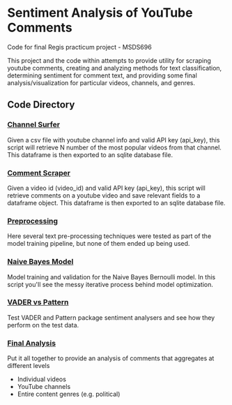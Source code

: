 # Sentiment Analysis of YouTube Comments
Code for final Regis practicum project - MSDS696

This project and the code within attempts to provide utility for scraping youtube comments, creating and analyzing methods for text classification, determining sentiment for comment text, and providing some final analysis/visualization for particular videos, channels, and genres.


## Code Directory

### [Channel Surfer](./channel_surfer.py)
Given a csv file with youtube channel info and valid API key (api_key),
this script will retrieve N number of the most popular videos from
that channel. This dataframe is then exported to an sqlite database file.

### [Comment Scraper](./comment_scraper.py)
Given a video id (video_id) and valid API key (api_key),
this script will retrieve comments on a youtube video and save
relevant fields to a dataframe object. This dataframe is then
exported to an sqlite database file.

### [Preprocessing](./pre_proc.py)
Here several text pre-processing techniques were tested as part of the model training pipeline, but none of them ended up being used.

### [Naive Bayes Model](./1naivebayes.ipynb)
Model training and validation for the Naive Bayes Bernoulli model. In this script you'll see the messy iterative process behind model optimization.

### [VADER vs Pattern](./rule-based_models.ipynb)
Test VADER and Pattern package sentiment analysers and see how they perform on the test data.

### [Final Analysis](./yt_comment_analysis.ipynb)
Put it all together to provide an analysis of comments that aggregates at different levels
- Individual videos
- YouTube channels
- Entire content genres (e.g. political)